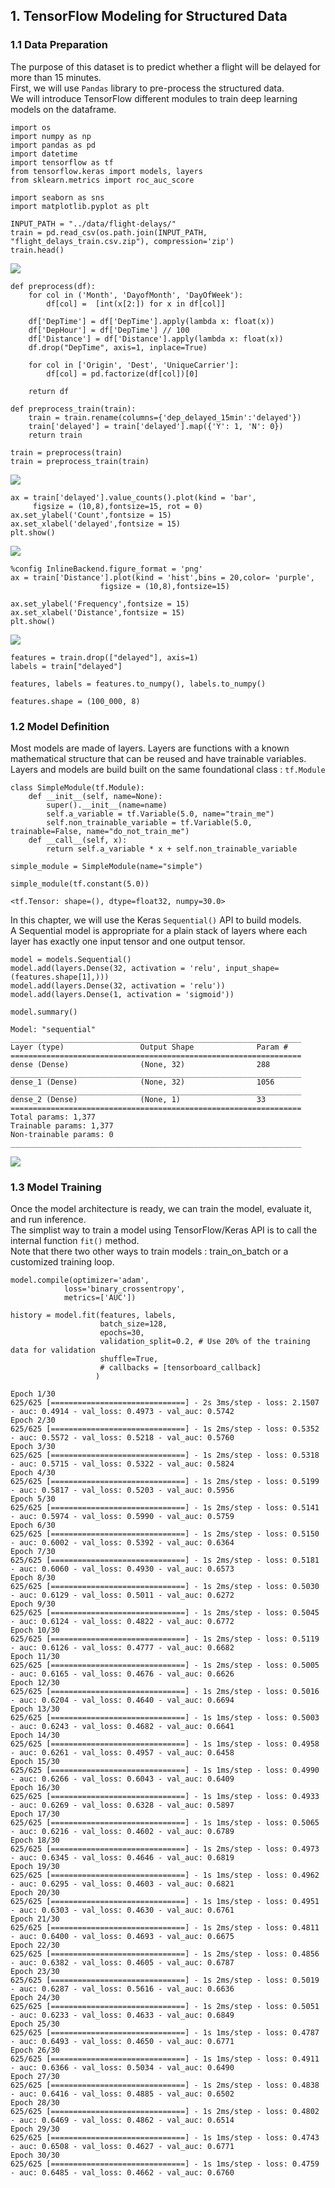 ## **1. TensorFlow Modeling for Structured Data**

###  **1.1 Data Preparation**

The purpose of this dataset is to predict whether a flight will be delayed for more than 15 minutes. <br>
First, we will use `Pandas` library to pre-process the structured data. <br>
We will introduce TensorFlow different modules to train deep learning models on the dataframe.


```{python}
import os
import numpy as np
import pandas as pd
import datetime
import tensorflow as tf 
from tensorflow.keras import models, layers
from sklearn.metrics import roc_auc_score

import seaborn as sns
import matplotlib.pyplot as plt

INPUT_PATH = "../data/flight-delays/"
train = pd.read_csv(os.path.join(INPUT_PATH, "flight_delays_train.csv.zip"), compression='zip')
train.head()
```
![](data/flight-delays/train_head.png)

```{python}
def preprocess(df):
    for col in ('Month', 'DayofMonth', 'DayOfWeek'):
        df[col] =  [int(x[2:]) for x in df[col]]      
        
    df['DepTime'] = df['DepTime'].apply(lambda x: float(x))
    df['DepHour'] = df['DepTime'] // 100
    df['Distance'] = df['Distance'].apply(lambda x: float(x))
    df.drop("DepTime", axis=1, inplace=True)
    
    for col in ['Origin', 'Dest', 'UniqueCarrier']:
        df[col] = pd.factorize(df[col])[0]
    
    return df

def preprocess_train(train):
    train = train.rename(columns={'dep_delayed_15min':'delayed'})
    train['delayed'] = train['delayed'].map({'Y': 1, 'N': 0})
    return train
    
train = preprocess(train)
train = preprocess_train(train)
 ```
![](data/flight-delays/train_preprocess.png)

```{python}
ax = train['delayed'].value_counts().plot(kind = 'bar',
     figsize = (10,8),fontsize=15, rot = 0)
ax.set_ylabel('Count',fontsize = 15)
ax.set_xlabel('delayed',fontsize = 15)
plt.show()
```
![](data/flight-delays/label.png)

```{python}
%config InlineBackend.figure_format = 'png'
ax = train['Distance'].plot(kind = 'hist',bins = 20,color= 'purple',
                    figsize = (10,8),fontsize=15)

ax.set_ylabel('Frequency',fontsize = 15)
ax.set_xlabel('Distance',fontsize = 15)
plt.show()
```
![](data/flight-delays/distance.png)

```{python}
features = train.drop(["delayed"], axis=1)
labels = train["delayed"]

features, labels = features.to_numpy(), labels.to_numpy()
```
```
features.shape = (100_000, 8)
```

###  **1.2 Model Definition**
Most models are made of layers. Layers are functions with a known mathematical structure that can be reused and have trainable variables. <br>
Layers and models are build built on the same foundational class : `tf.Module`  <br>

```{python}
class SimpleModule(tf.Module):
    def __init__(self, name=None):
        super().__init__(name=name)
        self.a_variable = tf.Variable(5.0, name="train_me")
        self.non_trainable_variable = tf.Variable(5.0, trainable=False, name="do_not_train_me")
    def __call__(self, x):
        return self.a_variable * x + self.non_trainable_variable

simple_module = SimpleModule(name="simple")

simple_module(tf.constant(5.0))
```
```
<tf.Tensor: shape=(), dtype=float32, numpy=30.0>
```
In this chapter, we will use the Keras `Sequential()` API to build models. <br>
A Sequential model is appropriate for a plain stack of layers where each layer has exactly one input tensor and one output tensor.

```{python}
model = models.Sequential()
model.add(layers.Dense(32, activation = 'relu', input_shape=(features.shape[1],)))
model.add(layers.Dense(32, activation = 'relu'))
model.add(layers.Dense(1, activation = 'sigmoid'))

model.summary()
```

```
Model: "sequential"
_________________________________________________________________
Layer (type)                 Output Shape              Param #   
=================================================================
dense (Dense)                (None, 32)                288       
_________________________________________________________________
dense_1 (Dense)              (None, 32)                1056      
_________________________________________________________________
dense_2 (Dense)              (None, 1)                 33        
=================================================================
Total params: 1,377
Trainable params: 1,377
Non-trainable params: 0
_________________________________________________________________
```

![](data/flight-delays/simple_input_and_output_model.png)

###  **1.3 Model Training**

Once the model architecture is ready, we can train the model, evaluate it, and run inference. <br>
The simplist way to train a model using TensorFlow/Keras API is to call the internal function `fit()` method. <br>
Note that there two other ways to train models : train_on_batch or a customized training loop. <br>

```{python}
model.compile(optimizer='adam',
            loss='binary_crossentropy',
            metrics=['AUC'])

history = model.fit(features, labels,
                    batch_size=128,
                    epochs=30,
                    validation_split=0.2, # Use 20% of the training data for validation
                    shuffle=True,
                    # callbacks = [tensorboard_callback]
                   )
 ```
 ```
Epoch 1/30
625/625 [==============================] - 2s 3ms/step - loss: 2.1507 - auc: 0.4914 - val_loss: 0.4973 - val_auc: 0.5742
Epoch 2/30
625/625 [==============================] - 1s 2ms/step - loss: 0.5352 - auc: 0.5572 - val_loss: 0.5218 - val_auc: 0.5760
Epoch 3/30
625/625 [==============================] - 1s 2ms/step - loss: 0.5318 - auc: 0.5715 - val_loss: 0.5322 - val_auc: 0.5824
Epoch 4/30
625/625 [==============================] - 1s 2ms/step - loss: 0.5199 - auc: 0.5817 - val_loss: 0.5203 - val_auc: 0.5956
Epoch 5/30
625/625 [==============================] - 1s 2ms/step - loss: 0.5141 - auc: 0.5974 - val_loss: 0.5990 - val_auc: 0.5759
Epoch 6/30
625/625 [==============================] - 1s 2ms/step - loss: 0.5150 - auc: 0.6002 - val_loss: 0.5392 - val_auc: 0.6364
Epoch 7/30
625/625 [==============================] - 1s 2ms/step - loss: 0.5181 - auc: 0.6060 - val_loss: 0.4930 - val_auc: 0.6573
Epoch 8/30
625/625 [==============================] - 1s 2ms/step - loss: 0.5030 - auc: 0.6129 - val_loss: 0.5011 - val_auc: 0.6272
Epoch 9/30
625/625 [==============================] - 1s 2ms/step - loss: 0.5045 - auc: 0.6124 - val_loss: 0.4822 - val_auc: 0.6772
Epoch 10/30
625/625 [==============================] - 1s 2ms/step - loss: 0.5119 - auc: 0.6126 - val_loss: 0.4777 - val_auc: 0.6682
Epoch 11/30
625/625 [==============================] - 1s 2ms/step - loss: 0.5005 - auc: 0.6165 - val_loss: 0.4676 - val_auc: 0.6626
Epoch 12/30
625/625 [==============================] - 1s 2ms/step - loss: 0.5016 - auc: 0.6204 - val_loss: 0.4640 - val_auc: 0.6694
Epoch 13/30
625/625 [==============================] - 1s 1ms/step - loss: 0.5003 - auc: 0.6243 - val_loss: 0.4682 - val_auc: 0.6641
Epoch 14/30
625/625 [==============================] - 1s 1ms/step - loss: 0.4958 - auc: 0.6261 - val_loss: 0.4957 - val_auc: 0.6458
Epoch 15/30
625/625 [==============================] - 1s 1ms/step - loss: 0.4990 - auc: 0.6266 - val_loss: 0.6043 - val_auc: 0.6409
Epoch 16/30
625/625 [==============================] - 1s 1ms/step - loss: 0.4933 - auc: 0.6269 - val_loss: 0.6328 - val_auc: 0.5897
Epoch 17/30
625/625 [==============================] - 1s 1ms/step - loss: 0.5065 - auc: 0.6216 - val_loss: 0.4602 - val_auc: 0.6789
Epoch 18/30
625/625 [==============================] - 1s 2ms/step - loss: 0.4973 - auc: 0.6345 - val_loss: 0.4646 - val_auc: 0.6819
Epoch 19/30
625/625 [==============================] - 1s 1ms/step - loss: 0.4962 - auc: 0.6295 - val_loss: 0.4603 - val_auc: 0.6821
Epoch 20/30
625/625 [==============================] - 1s 1ms/step - loss: 0.4951 - auc: 0.6303 - val_loss: 0.4630 - val_auc: 0.6761
Epoch 21/30
625/625 [==============================] - 1s 2ms/step - loss: 0.4811 - auc: 0.6400 - val_loss: 0.4693 - val_auc: 0.6675
Epoch 22/30
625/625 [==============================] - 1s 2ms/step - loss: 0.4856 - auc: 0.6382 - val_loss: 0.4605 - val_auc: 0.6787
Epoch 23/30
625/625 [==============================] - 1s 2ms/step - loss: 0.5019 - auc: 0.6287 - val_loss: 0.5616 - val_auc: 0.6636
Epoch 24/30
625/625 [==============================] - 1s 2ms/step - loss: 0.5051 - auc: 0.6233 - val_loss: 0.4633 - val_auc: 0.6849
Epoch 25/30
625/625 [==============================] - 1s 1ms/step - loss: 0.4787 - auc: 0.6493 - val_loss: 0.4650 - val_auc: 0.6771
Epoch 26/30
625/625 [==============================] - 1s 1ms/step - loss: 0.4911 - auc: 0.6366 - val_loss: 0.5034 - val_auc: 0.6490
Epoch 27/30
625/625 [==============================] - 1s 2ms/step - loss: 0.4838 - auc: 0.6416 - val_loss: 0.4885 - val_auc: 0.6502
Epoch 28/30
625/625 [==============================] - 1s 2ms/step - loss: 0.4802 - auc: 0.6469 - val_loss: 0.4862 - val_auc: 0.6514
Epoch 29/30
625/625 [==============================] - 1s 1ms/step - loss: 0.4743 - auc: 0.6508 - val_loss: 0.4627 - val_auc: 0.6771
Epoch 30/30
625/625 [==============================] - 1s 1ms/step - loss: 0.4759 - auc: 0.6485 - val_loss: 0.4662 - val_auc: 0.6760
```
